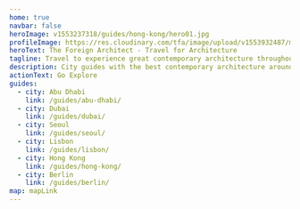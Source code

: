 ```yaml
---
home: true
navbar: false
heroImage: v1553237318/guides/hong-kong/hero01.jpg
profileImage: https://res.cloudinary.com/tfa/image/upload/v1553932487/misc/IMG_5253-1100x1467-anno.jpg
heroText: The Foreign Architect - Travel for Architecture
tagline: Travel to experience great contemporary architecture throughout the world.
description: City guides with the best contemporary architecture around the world. Written by an architect for architecture lovers.
actionText: Go Explore
guides:
  - city: Abu Dhabi
    link: /guides/abu-dhabi/
  - city: Dubai
    link: /guides/dubai/
  - city: Seoul
    link: /guides/seoul/
  - city: Lisbon
    link: /guides/lisbon/
  - city: Hong Kong
    link: /guides/hong-kong/
  - city: Berlin
    link: /guides/berlin/
map: mapLink
---
```

